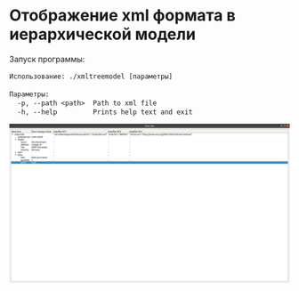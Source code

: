 # Отображение xml формата в иерархической модели

Запуск программы:
```
Использование: ./xmltreemodel [параметры]

Параметры:
  -p, --path <path>  Path to xml file
  -h, --help         Prints help text and exit

```

![](data/work-example.png)